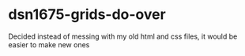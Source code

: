 # dsn1675-grids-do-over
Decided instead of messing with my old html and css files, it would be easier to make new ones 
